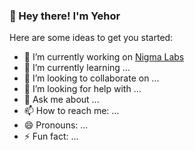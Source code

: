 ### 👋 Hey there! I'm Yehor



Here are some ideas to get you started:

- 🔭 I’m currently working on [Nigma Labs](https://img.shields.io/twitter/follow/nigmalabs_com?style=social)&nbsp; 
- 🌱 I’m currently learning ...
- 👯 I’m looking to collaborate on ...
- 🤔 I’m looking for help with ...
- 💬 Ask me about ...
- 📫 How to reach me: ...
- 😄 Pronouns: ...
- ⚡ Fun fact: ...

